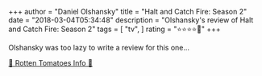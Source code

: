 +++
author = "Daniel Olshansky"
title = "Halt and Catch Fire: Season 2"
date = "2018-03-04T05:34:48"
description = "Olshansky's review of Halt and Catch Fire: Season 2"
tags = [
    "tv",
]
rating = "⭐⭐⭐⭐🌟"
+++

Olshansky was too lazy to write a review for this one...

[🍅 Rotten Tomatoes Info 🍅](https://www.rottentomatoes.com//tv/halt_and_catch_fire/s02)